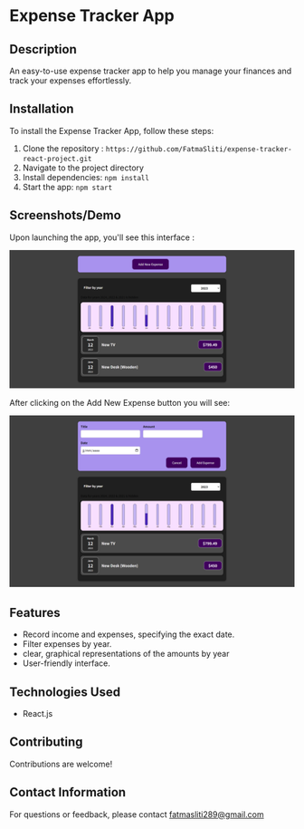 # Expense Tracker App

## Description

An easy-to-use expense tracker app to help you manage your finances and track your expenses effortlessly.

## Installation

To install the Expense Tracker App, follow these steps:

1. Clone the repository : `https://github.com/FatmaSliti/expense-tracker-react-project.git`
2. Navigate to the project directory
3. Install dependencies: `npm install`
4. Start the app: `npm start`

## Screenshots/Demo

Upon launching the app, you'll see this interface :

![Screenshot](expensetrackerinitialstatee.png)

After clicking on the Add New Expense button you will see:

![Screenshot](expensetrackerformm.png)

## Features

- Record income and expenses, specifying the exact date.
- Filter expenses by year.
- clear, graphical representations of the amounts by year
- User-friendly interface.

## Technologies Used

- React.js

## Contributing

Contributions are welcome! 

## Contact Information

For questions or feedback, please contact fatmasliti289@gmail.com
